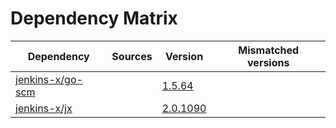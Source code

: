 # Dependency Matrix

Dependency | Sources | Version | Mismatched versions
---------- | ------- | ------- | -------------------
[jenkins-x/go-scm](https://github.com/jenkins-x/go-scm) |  | [1.5.64]() | 
[jenkins-x/jx](https://github.com/jenkins-x/jx) |  | [2.0.1090](https://github.com/jenkins-x/jx/releases/tag/v2.0.1090) | 
